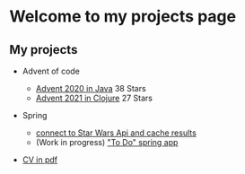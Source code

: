 # Welcome to my projects page

## My projects

- Advent of code
	- [Advent 2020 in Java](https://github.com/pikolinianita/Advent2020) 		38 Stars
	- [Advent 2021 in Clojure](https://github.com/pikolinianita/Adv.zozi) 		27 Stars

	 

- Spring

	- [connect to Star Wars Api and cache results](https://github.com/pikolinianita/SW_Test)
	- (Work in progress) ["To Do" spring app](https://github.com/pikolinianita/my-to-do)
	
	


- [CV in pdf](https://github.com/LukaszSobczakPortfolio/LukaszSobczakPortfolio.github.io/blob/main/LukaszSobczakCV.pdf)

